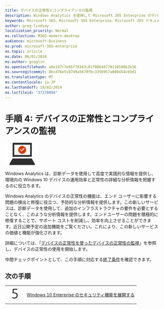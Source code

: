 ```yaml
---
title: デバイスの正常性とコンプライアンスの監視
description: Windows Analytics を使用して Microsoft 365 Enterprise のデバイスの正常性を監視するためのガイダンスです。
keywords: Microsoft 365、Microsoft 365 Enterprise、Microsoft 365 ドキュメント、Windows 10 Enterprise、Windows Analytics
author: greg-lindsay
localization_priority: Normal
ms.collection: M365-modern-desktop
audience: microsoft-business
ms.prod: microsoft-365-enterprise
ms.topic: article
ms.date: 06/01/2018
ms.author: greglin
ms.openlocfilehash: a6e197c7e95f70163c01f0064877811858062b36
ms.sourcegitcommit: 8bcd76e5c8749a5670fbc3356957a089454c03d1
ms.translationtype: MT
ms.contentlocale: ja-JP
ms.lasthandoff: 10/02/2019
ms.locfileid: "37370094"
---
```

# <a name="step-4-monitor-device-health-and-compliance"></a>手順 4: デバイスの正常性とコンプライアンスの監視

![フェーズ 3: Windows 10 Enterprise](./media/deploy-foundation-infrastructure/win10enterprise_icon-small.png)

Windows Analytics は、診断データを使用して高度で実践的な情報を提供し、環境内の Windows 10 デバイスの運用効率と正常性の詳細な分析情報を把握するのに役立ちます。

Windows Analytics のデバイスの正常性の機能は、エンド ユーザーに影響する問題の検出と修復に役立つ、予防的な分析情報を提供します。この新しいサービスは、診断データを使用して、追加のインフラストラクチャの要件を必要とすることなく、このような分析情報を提供します。エンドユーザーの問題を積極的に修復することで、サポート コストを削減し、効率を向上させることができます。近日公開予定の追加機能をご覧ください。これにより、この新しいサービスの価値と機能が強化されます。

詳細については、「[デバイスの正常性を使ったデバイスの正常性の監視](https://docs.microsoft.com/windows/deployment/update/device-health-monitor)」を参照し、デバイスの正常性の使用を開始します。

中間チェックポイントとして、この手順に対応する[終了条件](windows10-exit-criteria.md#crit-windows10-step4)を確認できます。

## <a name="next-step"></a>次の手順

|||
|:-------|:-----|
|![ステップ 5](./media/stepnumbers/Step5.png)| [Windows 10 Enterprise のセキュリティ機能を展開する](windows10-enable-security-features.md) |
